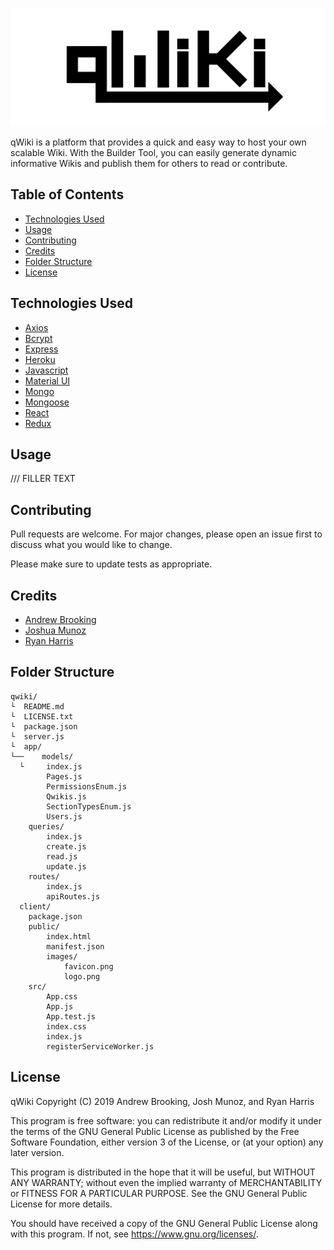 
![logo](client/public/images/logo.png)

qWiki is a platform that provides a quick and easy way to host your own scalable Wiki. With the Builder Tool, you can easily generate dynamic informative Wikis and publish them for others to read or contribute.

## Table of Contents
- [Technologies Used](https://github.com/ragobash/qwiki#technologies-used)
- [Usage](https://github.com/ragobash/qwiki#usage)
- [Contributing](https://github.com/ragobash/qwiki#contributing)
- [Credits](https://github.com/ragobash/qwiki#credits)
- [Folder Structure](https://github.com/ragobash/qwiki#folder-structure)
- [License](https://github.com/ragobash/qwiki#license)

## Technologies Used
* [Axios](https://www.npmjs.com/package/axios)
* [Bcrypt](https://www.npmjs.com/package/bcrypt)
* [Express](https://expressjs.com/)
* [Heroku](https://devcenter.heroku.com/categories/reference)
* [Javascript](https://devdocs.io/javascript/)
* [Material UI](https://material-ui.com/)
* [Mongo](https://docs.mongodb.com/)
* [Mongoose](https://mongoosejs.com/docs/api.html)
* [React](https://reactjs.org/docs/getting-started.html)
* [Redux](https://redux.js.org/)

## Usage

/// FILLER TEXT

## Contributing
Pull requests are welcome. For major changes, please open an issue first to discuss what you would like to change.

Please make sure to update tests as appropriate.

## Credits
* [Andrew Brooking](https://github.com/AndrewBrooking)
* [Joshua Munoz](https://github.com/Joshmunoz63)
* [Ryan Harris](https://github.com/ragobash)

## Folder Structure
```
qwiki/
└  README.md
└  LICENSE.txt
└  package.json
└  server.js
└  app/
└──    models/
  └     index.js
        Pages.js
        PermissionsEnum.js
        Qwikis.js
        SectionTypesEnum.js
        Users.js
    queries/
        index.js
        create.js
        read.js
        update.js
    routes/
        index.js
        apiRoutes.js
  client/
    package.json
    public/
        index.html
        manifest.json
        images/
            favicon.png
            logo.png
    src/
        App.css
        App.js
        App.test.js
        index.css
        index.js
        registerServiceWorker.js
```
## License
qWiki Copyright (C) 2019  Andrew Brooking, Josh Munoz, and Ryan Harris

This program is free software: you can redistribute it and/or modify
it under the terms of the GNU General Public License as published by
the Free Software Foundation, either version 3 of the License, or
(at your option) any later version.

This program is distributed in the hope that it will be useful,
but WITHOUT ANY WARRANTY; without even the implied warranty of
MERCHANTABILITY or FITNESS FOR A PARTICULAR PURPOSE.  See the
GNU General Public License for more details.

You should have received a copy of the GNU General Public License
along with this program.  If not, see <https://www.gnu.org/licenses/>.
